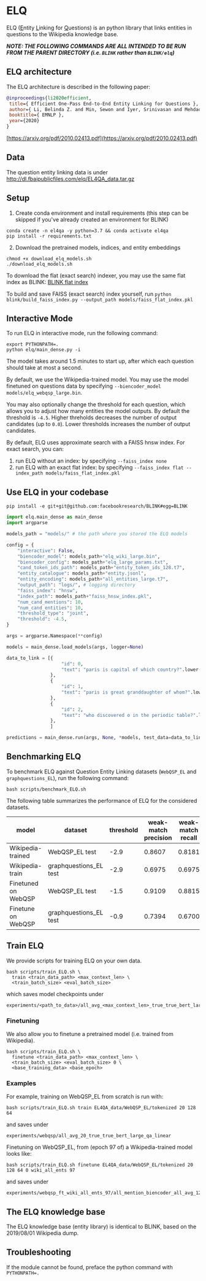 # ELQ

ELQ (<ins>E</ins>ntity <ins>L</ins>inking for <ins>Q</ins>uestions) is an python library that links entities in questions to the Wikipedia knowledge base.

***NOTE: THE FOLLOWING COMMANDS ARE ALL INTENDED TO BE RUN FROM THE PARENT DIRECTORY (i.e. `BLINK` rather than `BLINK/elq`)***


## ELQ architecture

The ELQ architecture is described in the following paper:

```bibtex
@inproceedings{li2020efficient,
 title={ Efficient One-Pass End-to-End Entity Linking for Questions },
 author={ Li, Belinda Z. and Min, Sewon and Iyer, Srinivasan and Mehdad, Yashar and Yih, Wen-tau },
 booktitle={ EMNLP },
 year={2020}
}
```

[https://arxiv.org/pdf/2010.02413.pdf](https://arxiv.org/pdf/2010.02413.pdf)

## Data
The question entity linking data is under http://dl.fbaipublicfiles.com/elq/EL4QA_data.tar.gz


## Setup
1. Create conda environment and install requirements (this step can be skipped if you've already created an environment for BLINK)
```console
conda create -n el4qa -y python=3.7 && conda activate el4qa
pip install -r requirements.txt
```

2. Download the pretrained models, indices, and entity embeddings
```console
chmod +x download_elq_models.sh
./download_elq_models.sh
```

To download the flat (exact search) indexer, you may use the same flat index as BLINK: [BLINK flat index](http://dl.fbaipublicfiles.com/BLINK//faiss_flat_index.pkl)

To build and save FAISS (exact search) index yourself, run
`python blink/build_faiss_index.py --output_path models/faiss_flat_index.pkl`


## Interactive Mode
To run ELQ in interactive mode, run the following command:
```console
export PYTHONPATH=.
python elq/main_dense.py -i
```
The model takes around 1.5 minutes to start up, after which each question should take at most a second.

By default, we use the Wikipedia-trained model. You may use the model finetuned on questions data by specifying `--biencoder_model models/elq_webqsp_large.bin`.

You may also optionally change the threshold for each question, which allows you to adjust how many entities the model outputs. By default the threshold is `-4.5`. 
Higher threholds decreases the number of output candidates (up to `0.0`). Lower thresholds increases the number of output candidates.

By default, ELQ uses approximate search with a FAISS hnsw index. For exact search, you can:
1. run ELQ without an index: by specifying `--faiss_index none`
2. run ELQ with an exact flat index: by specifying `--faiss_index flat --index_path models/faiss_flat_index.pkl`


## Use ELQ in your codebase

```console
pip install -e git+git@github.com:facebookresearch/BLINK#egg=BLINK
```

```python
import elq.main_dense as main_dense
import argparse

models_path = "models/" # the path where you stored the ELQ models

config = {
    "interactive": False,
    "biencoder_model": models_path+"elq_wiki_large.bin",
    "biencoder_config": models_path+"elq_large_params.txt",
    "cand_token_ids_path": models_path+"entity_token_ids_128.t7",
    "entity_catalogue": models_path+"entity.jsonl",
    "entity_encoding": models_path+"all_entities_large.t7",
    "output_path": "logs/", # logging directory
    "faiss_index": "hnsw",
    "index_path": models_path+"faiss_hnsw_index.pkl",
    "num_cand_mentions": 10,
    "num_cand_entities": 10,
    "threshold_type": "joint",
    "threshold": -4.5,
}

args = argparse.Namespace(**config)

models = main_dense.load_models(args, logger=None)

data_to_link = [{
                    "id": 0,
                    "text": "paris is capital of which country?".lower(),
                },
                {
                    "id": 1,
                    "text": "paris is great granddaughter of whom?".lower(),
                },
                {
                    "id": 2,
                    "text": "who discovered o in the periodic table?".lower(),
                },
                ]

predictions = main_dense.run(args, None, *models, test_data=data_to_link)
```

## Benchmarking ELQ

To benchmark ELQ against Question Entity Linking datasets (`WebQSP_EL` and `graphquestions_EL`), run the following command:

```console
bash scripts/benchmark_ELQ.sh  
```

The following table summarizes the performance of ELQ for the considered datasets.

model | dataset | threshold | weak-match precision | weak-match recall | weak-match F1 | EM precision | EM recall | EM F1 | 
------------- | ------------- | ------------- | ------------- | ------------- | ------------- | ------------- | ------------- | ------------- |
Wikipedia-trained | WebQSP_EL test | -2.9 | 0.8607 | 0.8181 | 0.8389 | 0.8607 | 0.7975 | 0.7581 | 0.7773 |
Wikipedia-train | graphquestions_EL test | -2.9 | 0.6975 | 0.6975 | 0.6975 | 0.6212 | 0.6212 | 0.6212 |
Finetuned on WebQSP | WebQSP_EL test | -1.5 | 0.9109 | 0.8815 | 0.8960 | 0.8741 | 0.8459 | 0.8598 |
Finetune on WebQSP | graphquestions_EL test | -0.9 | 0.7394 | 0.6700 | 0.7030 | 0.6716 | 0.6086 | 0.6386 |

## Train ELQ

We provide scripts for training ELQ on your own data.
```console
bash scripts/train_ELQ.sh \
  train <train_data_path> <max_context_len> \
  <train_batch_size> <eval_batch_size>
```
which saves model checkpoints under
```
experiments/<path_to_data>/all_avg_<max_context_len>_true_true_bert_large_qa_linear
```
### Finetuning
We also allow you to finetune a pretrained model (i.e. trained from Wikipedia).
```console
bash scripts/train_ELQ.sh \
  finetune <train_data_path> <max_context_len> \
  <train_batch_size> <eval_batch_size> 0 \
  <base_training_data> <base_epoch>
```

### Examples
For example, training on WebQSP_EL from scratch is run with:
```console
bash scripts/train_ELQ.sh train EL4QA_data/WebQSP_EL/tokenized 20 128 64
```
and saves under
```
experiments/webqsp/all_avg_20_true_true_bert_large_qa_linear
```

Finetuning on WebQSP_EL, from (epoch 97 of) a Wikipedia-trained model looks like:
```console
bash scripts/train_ELQ.sh finetune EL4QA_data/WebQSP_EL/tokenized 20 128 64 0 wiki_all_ents 97
```
and saves under
```
experiments/webqsp_ft_wiki_all_ents_97/all_mention_biencoder_all_avg_128_true_true_bert_large_qa_linear
```


## The ELQ knowledge base
The ELQ knowledge base (entity library) is identical to BLINK, based on the 2019/08/01 Wikipedia dump.


## Troubleshooting

If the module cannot be found, preface the python command with `PYTHONPATH=.`


